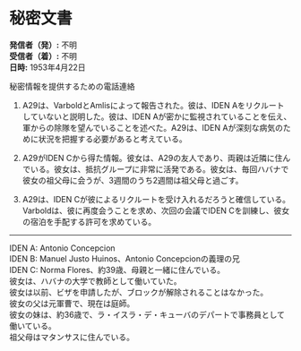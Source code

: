 # 秘密文書

**発信者（発）:** 不明  
**受信者（着）:** 不明  
**日時:** 1953年4月22日

秘密情報を提供するための電話連絡

1. A29は、VarboldとAmlisによって報告された。彼は、IDEN Aをリクルートしていないと説明した。彼は、IDEN Aが密かに監視されていることを伝え、軍からの除隊を望んでいることを述べた。A29は、IDEN Aが深刻な病気のために状況を把握する必要があると考えている。

2. A29がIDEN Cから得た情報。彼女は、A29の友人であり、両親は近隣に住んでいる。彼女は、抵抗グループに非常に活発である。彼女は、毎回ハバナで彼女の祖父母に会うが、3週間のうち2週間は祖父母と過ごす。

3. A29は、IDEN Cが彼によるリクルートを受け入れるだろうと確信している。Varboldは、彼に再度会うことを求め、次回の会議でIDEN Cを訓練し、彼女の宿泊を手配する許可を求めている。

---

IDEN A: Antonio Concepcion  
IDEN B: Manuel Justo Huinos、Antonio Concepcionの義理の兄  
IDEN C: Norma Flores、約39歳、母親と一緒に住んでいる。  
彼女は、ハバナの大学で教師として働いていた。  
彼女は以前、ビザを申請したが、ブロックが解除されることはなかった。  
彼女の父は元軍曹で、現在は庭師。  
彼女の妹は、約36歳で、ラ・イスラ・デ・キューバのデパートで事務員として働いている。  
祖父母はマタンサスに住んでいる。